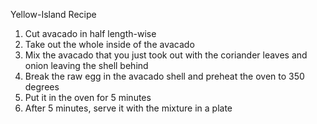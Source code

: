 Yellow-Island Recipe

1. Cut avacado in half length-wise
2. Take out the whole inside of the avacado
3. Mix the avacado that you just took out with the coriander leaves and onion leaving the shell behind
4. Break the raw egg in the avacado shell and preheat the oven to 350 degrees
5. Put it in the oven for 5 minutes
6. After 5 minutes, serve it with the mixture in a plate